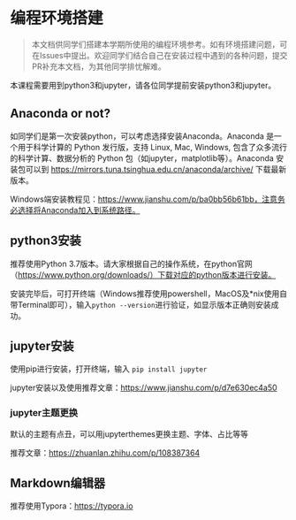 # 编程环境搭建

> 本文档供同学们搭建本学期所使用的编程环境参考。如有环境搭建问题，可在Issues中提出。欢迎同学们结合自己在安装过程中遇到的各种问题，提交PR补充本文档，为其他同学排忧解难。

本课程需要用到python3和jupyter，请各位同学提前安装python3和jupyter。

## Anaconda or not?
如同学们是第一次安装python，可以考虑选择安装Anaconda。Anaconda 是一个用于科学计算的 Python 发行版，支持 Linux, Mac, Windows, 包含了众多流行的科学计算、数据分析的 Python 包（如jupyter，matplotlib等）。Anaconda 安装包可以到 https://mirrors.tuna.tsinghua.edu.cn/anaconda/archive/ 下载最新版本。

Windows端安装教程见：https://www.jianshu.com/p/ba0bb56b61bb，注意务必选择将Anaconda加入到系统路径。

## python3安装
推荐使用Python 3.7版本。请大家根据自己的操作系统，在python官网（https://www.python.org/downloads/）下载对应的python版本进行安装。

安装完毕后，可打开终端（Windows推荐使用powershell，MacOS及*nix使用自带Terminal即可），输入`python --version`进行验证，如显示版本正确则安装成功。

## jupyter安装
使用pip进行安装，打开终端，输入 `pip install jupyter`

jupyter安装以及使用推荐文章：https://www.jianshu.com/p/d7e630ec4a50
### jupyter主题更换
默认的主题有点丑，可以用jupyterthemes更换主题、字体、占比等等

推荐文章：https://zhuanlan.zhihu.com/p/108387364

## Markdown编辑器
推荐使用Typora：https://typora.io
